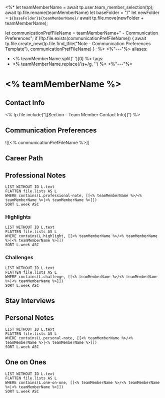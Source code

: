 <%*
let teamMemberName = await tp.user.team_member_selection(tp);
await tp.file.rename(teamMemberName)
let baseFolder = "/" 
let newFolder = `${baseFolder}${teamMemberName}/` 
await tp.file.move(newFolder + teamMemberName);

let communicationPrefFileName = teamMemberName+" - Communication Preferences";
if (!tp.file.exists(communicationPrefFileName)) {
	await tp.file.create_new(tp.file.find_tfile("Note - Communication Preferences Template"), communicationPrefFileName)
}
-%>
<%"---"%>
aliases: 
 - <% teamMemberName.split(' ')[0] %>
tags: 
 - <% teamMemberName.replace(/\s+/g, '') %>
<%"---"%>
# <% teamMemberName %>

## Contact Info

<% tp.file.include("[[Section - Team Member Contact Info]]") %>

## Communication Preferences

![[<% communicationPrefFileName %>]]

## Career Path

## Professional Notes
```dataview
LIST WITHOUT ID L.text
FLATTEN file.lists AS L
WHERE contains(L.professional-note, [[<% teamMemberName %>/<% teamMemberName %>|<% teamMemberName %>]])
SORT L.week ASC
```

### Highlights
```dataview
LIST WITHOUT ID L.text
FLATTEN file.lists AS L
WHERE contains(L.highlight, [[<% teamMemberName %>/<% teamMemberName %>|<% teamMemberName %>]])
SORT L.week ASC
```

### Challenges
```dataview
LIST WITHOUT ID L.text
FLATTEN file.lists AS L
WHERE contains(L.challenge, [[<% teamMemberName %>/<% teamMemberName %>|<% teamMemberName %>]])
SORT L.week ASC
```
## Stay Interviews

## Personal Notes

```dataview
LIST WITHOUT ID L.text
FLATTEN file.lists AS L
WHERE contains(L.personal-note, [[<% teamMemberName %>/<% teamMemberName %>|<% teamMemberName %>]])
SORT L.week ASC
```

## One on Ones
```dataview
LIST WITHOUT ID L.text
FLATTEN file.lists AS L
WHERE contains(L.one-on-one, [[<% teamMemberName %>/<% teamMemberName %>|<% teamMemberName %>]])
SORT L.week ASC
```